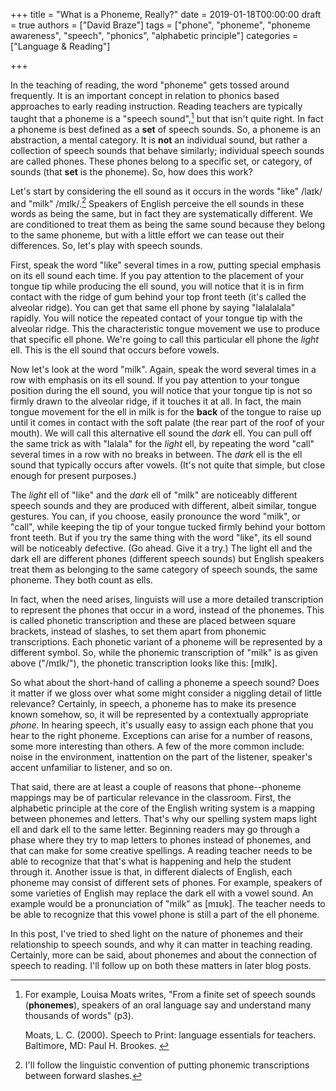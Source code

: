 +++
title = "What is a Phoneme, Really?"
date = 2019-01-18T00:00:00
draft = true
authors = ["David Braze"]
tags = ["phone", "phoneme", "phoneme awareness", "speech", "phonics", "alphabetic principle"]
categories = ["Language & Reading"]

+++

In the teaching of reading, the word "phoneme" gets tossed around
frequently. It is an important concept in relation to phonics based
approaches to early reading instruction. Reading teachers are
typically taught that a phoneme is a "speech sound",[^1] but that
isn't quite right. In fact a phoneme is best defined as a **set** of
speech sounds. So, a phoneme is an abstraction, a mental category. It
is **not** an individual sound, but rather a collection of speech
sounds that behave similarly; individual speech sounds are called
phones. These phones belong to a specific set, or category, of sounds
(that **set** is the phoneme). So, how does this work?

Let's start by considering the ell sound as it occurs in the words
"like" /la&#x026A;k/ and "milk" /m&#x026A;lk/.[^2] Speakers of English
perceive the ell sounds in these words as being the same, but in fact
they are systematically different. We are conditioned to treat them as
being the same sound because they belong to the same phoneme, but with
a little effort we can tease out their differences. So, let's play
with speech sounds.

First, speak the word "like" several times in a row, putting special
emphasis on its ell sound each time. If you pay attention to the
placement of your tongue tip while producing the ell sound, you will
notice that it is in firm contact with the ridge of gum behind your
top front teeth (it's called the alveolar ridge). You can get that
same ell phone by saying "lalalalala" rapidly. You will notice the
repeated contact of your tongue tip with the alveolar ridge. This the
characteristic tongue movement we use to produce that specific ell
phone. We're going to call this particular ell phone the *light*
ell. This is the ell sound that occurs before vowels.

Now let's look at the word "milk". Again, speak the word several times
in a row with emphasis on its ell sound. If you pay attention to your
tongue position during the ell sound, you will notice that your tongue
tip is not so firmly drawn to the alveolar ridge, if it touches it at
all. In fact, the main tongue movement for the ell in milk is for the
**back** of the tongue to raise up until it comes in contact with the
soft palate (the rear part of the roof of your mouth). We will call
this alternative ell sound the *dark* ell. You can pull off the same
trick as with "lalala" for the *light* ell, by repeating the word "call"
several times in a row with no breaks in between. The *dark* ell is
the ell sound that typically occurs after vowels. (It's not quite that
simple, but close enough for present purposes.)

The *light* ell of "like" and the *dark* ell of "milk" are noticeably
different speech sounds and they are produced with different, albeit
similar, tongue gestures. You can, if you choose, easily pronounce the
word "milk", or "call", while keeping the tip of your tongue tucked
firmly behind your bottom front teeth. But if you try the same thing
with the word "like", its ell sound will be noticeably defective. (Go
ahead. Give it a try.) The light ell and the dark ell are different
phones (different speech sounds) but English speakers treat them as
belonging to the same category of speech sounds, the same
phoneme. They both count as ells.

In fact, when the need arises, linguists will use a more detailed
transcription to represent the phones that occur in a word, instead of
the phonemes. This is called phonetic transcription and these are
placed between square brackets, instead of slashes, to set them apart
from phonemic transcriptions. Each phonetic variant of a phoneme will
be represented by a different symbol. So, while the phonemic
transcription of "milk" is as given above ("/m&#x026A;lk/"), the
phonetic transcription looks like this: [m&#x026A;&#x26B;k].

So what about the short-hand of calling a phoneme a speech sound? Does
it matter if we gloss over what some might consider a niggling detail
of little relevance? Certainly, in speech, a phoneme has to make its
presence known somehow, so, it will be represented by a contextually
appropriate *phone*. In hearing speech, it's usually easy to assign
each phone that you hear to the right phoneme. Exceptions can arise
for a number of reasons, some more interesting than others. A few of
the more common include: noise in the environment, inattention on the
part of the listener, speaker's accent unfamiliar to listener, and so
on.

That said, there are at least a couple of reasons that phone--phoneme
mappings may be of particular relevance in the classroom. First, the
alphabetic principle at the core of the English writing system is a
mapping between phonemes and letters. That's why our spelling system
maps light ell and dark ell to the same letter. Beginning readers may
go through a phase where they try to map letters to phones instead of
phonemes, and that can make for some creative spellings. A reading
teacher needs to be able to recognize that that's what is happening
and help the student through it. Another issue is that, in different
dialects of English, each phoneme may consist of different sets of
phones. For example, speakers of some varieties of English may replace
the dark ell with a vowel sound. An example would be a pronunciation
of "milk" as [m&#x026A;&#x28A;k]. The teacher needs to be able to
recognize that this vowel phone is still a part of the ell phoneme.

In this post, I've tried to shed light on the nature of phonemes and
their relationship to speech sounds, and why it can matter in teaching
reading. Certainly, more can be said, about phonemes and about
the connection of speech to reading. I'll follow up on both these
matters in later blog posts.

[^1]: For example, Louisa Moats writes, "From a finite set of speech
      sounds (**phonemes**), speakers of an oral language say and
      understand many thousands of words" (p3).
	
      <p>Moats, L. C. (2000). Speech to Print: language essentials for
      teachers. Baltimore, MD: Paul H. Brookes.

[^2]: I'll follow the linguistic convention of putting phonemic
      transcriptions between forward slashes.
